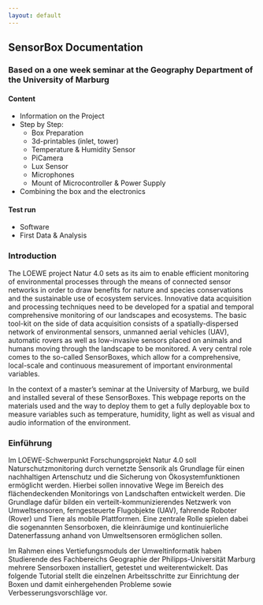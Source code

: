 ```yaml
---
layout: default
---
```


<h2> SensorBox Documentation</h2>

<h3>Based on a one week seminar at the Geography Department of the University of Marburg</h3>

<h4>Content</h4>

- Information on the Project
- Step by Step: 
  - Box Preparation
  - 3d-printables (inlet, tower)
  - Temperature & Humidity Sensor
  - PiCamera
  - Lux Sensor
  - Microphones
  - Mount of Microcontroller & Power Supply
- Combining the box and the electronics

<h4>Test run</h4>

- Software
- First Data & Analysis

<h3>Introduction</h3>

The LOEWE project Natur 4.0 sets as its aim to enable efficient monitoring of environmental processes through the means of connected sensor networks in order to draw benefits for nature and species conservations and the sustainable use of ecosystem services. Innovative data acquisition and processing techniques need to be developed for a spatial and temporal comprehensive monitoring of our landscapes and ecosystems. The basic tool-kit on the side of data acquisition consists of a spatially-dispersed network of environmental sensors, unmanned aerial vehicles (UAV), automatic rovers as well as low-invasive sensors placed on animals and humans moving through the landscape to be monitored. A very central role comes to the so-called SensorBoxes, which allow for a comprehensive, local-scale and continuous measurement of important environmental variables. 

In the context of a master’s seminar at the University of Marburg, we build and installed several of these SensorBoxes. This webpage reports on the materials used and the way to deploy them to get a fully deployable box to measure variables such as temperature, humidity, light as well as visual and audio information of the environment.  

<h3>Einführung</h3>

Im LOEWE-Schwerpunkt Forschungsprojekt Natur 4.0 soll Naturschutzmonitoring durch vernetzte Sensorik als Grundlage für einen nachhaltigen Artenschutz und die Sicherung von Ökosystemfunktionen ermöglicht werden. Hierbei sollen innovative Wege im Bereich des flächendeckenden Monitorings von Landschaften entwickelt werden. Die Grundlage dafür bilden ein verteilt-kommunizierendes Netzwerk von Umweltsensoren, ferngesteuerte Flugobjekte (UAV), fahrende Roboter (Rover) und Tiere als mobile Plattformen. Eine zentrale Rolle spielen dabei die sogenannten Sensorboxen, die kleinräumige und kontinuierliche Datenerfassung anhand von Umweltsensoren ermöglichen sollen.  

Im Rahmen eines Vertiefungsmoduls der Umweltinformatik haben Studierende des Fachbereichs Geographie der Philipps-Universität Marburg mehrere Sensorboxen installiert, getestet und weiterentwickelt. Das folgende Tutorial stellt die einzelnen Arbeitsschritte zur Einrichtung der Boxen und damit einhergehenden Probleme sowie Verbesserungsvorschläge vor.   